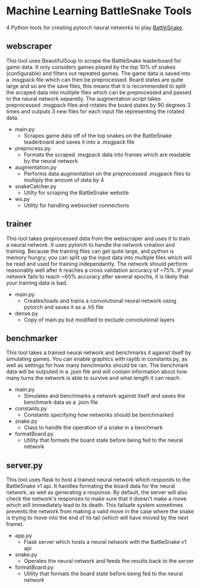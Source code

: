 # Machine Learning BattleSnake Tools

4 Python tools for creating pytorch neural networks to play [BattleSnake](https://play.battlesnake.com/).

## webscraper

This tool uses BeautifulSoup to scrape the BattleSnake leaderboard for game data. It only considers games played by the top 10% of snakes (configurable) and filters out repeated games. The game data is saved into a .msgpack file which can then be preprocessed. Board states are quite large and so are the save files, this means that it is recommended to split the scraped data into multiple files which can be preprocessed and passed to the neural network separetly. The augmentation script takes preprocessed .msgpack files and rotates the board states by 90 degrees 3 times and outputs 3 new files for each input file representing the rotated data.

- main.py
  - Scrapes game data off of the top snakes on the BattleSnake leaderboard and saves it into a .msgpack file
- preprocess.py
  - Formats the scraped .msgpack data into frames which are readable by the neural network
- augmentation.py
  - Performs data augmentation on the preprocessed .msgpack files to multiply the amount of data by 4
- snakeCatcher.py
  - Utilty for scraping the BattleSnake website
- ws.py
  - Utility for handling websocket connections

## trainer

This tool takes preprocessed data from the webscraper and uses it to train a neural network. It uses pytorch to handle the network creation and training. Because the training files can get quite large, and python is memory hungry, you can split up the input data into multiple files which will be read and used for training independantly. The network should perform reasonably well after it reaches a cross validation accuracy of ~75%. If your network fails to reach ~60% accuracy after several epochs, it is likely that your training data is bad.

- main.py
  - Creates/loads and trains a convolutional neural network using pytorch and saves it as a .h5 file
- dense.py
  - Copy of main.py but modified to exclude convolutional layers

## benchmarker

This tool takes a trained neural network and benchmarks it against itself by simulating games. You can enable graphics with raylib in constants.py, as well as settings for how many benchmarks should be ran. The benchmark data will be outputed in a .json file and will contain information about how many turns the network is able to survive and what length it can reach.

- main.py
  - Simulates and benchmarks a network against itself and saves the benchmark data as a .json file
- constants.py
  - Constants specifying how networks should be benchmarked
- snake.py
  - Class to handle the operation of a snake in a benchmark
- formatBoard.py
  - Utility that formats the board state before being fed to the neural network
  
## server.py

This tool uses flask to host a trained neural network which responds to the BattleSnake v1 api. It handles formating the board data for the neural network, as well as generating a response. By default, the server will also check the network's responses to make sure that it doesn't make a move which will immediately lead to its death. This failsafe system sometimes prevents the network from making a valid move in the case where the snake is trying to move into the end of its tail (which will have moved by the next frame).

- app.py
  - Flask server which hosts a neural network with the BattleSnake v1 api
- snake.py
  - Operates the neural network and feeds the results back to the server
- formatBoard.py
  - Utility that formats the board state before being fed to the neural network
